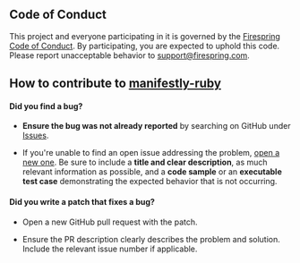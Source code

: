 ## Code of Conduct

This project and everyone participating in it is governed by the [Firespring Code of Conduct](CODE_OF_CONDUCT.md). By participating, you are expected to uphold this code. Please report unacceptable behavior to [support@firespring.com](mailto:support@firespring.com).

## How to contribute to [manifestly-ruby](https://github.com/firespring/manifestly-ruby)

#### **Did you find a bug?**

* **Ensure the bug was not already reported** by searching on GitHub under [Issues](https://github.com/firespring/manifestly-ruby/issues).

* If you're unable to find an open issue addressing the problem, [open a new one](https://github.com/firespring/manifestly-ruby/issues/new). Be sure to include a **title and clear description**, as much relevant information as possible, and a **code sample** or an **executable test case** demonstrating the expected behavior that is not occurring.

#### **Did you write a patch that fixes a bug?**

* Open a new GitHub pull request with the patch.

* Ensure the PR description clearly describes the problem and solution. Include the relevant issue number if applicable.
